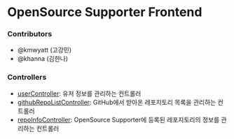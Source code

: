 # OpenSource Supporter Frontend

### Contributors
- @kmwyatt (고강민)
- @khanna (김한나)

### Controllers
- [userController](doc/user-controller.md): 유저 정보를 관리하는 컨트롤러
- [githubRepoListController](doc/github-repo-list-controller.md): GitHub에서 받아온 레포지토리 목록을 관리하는 컨트롤러
- [repoInfoController](doc/repo-info-controller.md): OpenSource Supporter에 등록된 레포지토리의 정보를 관리하는 컨트롤러